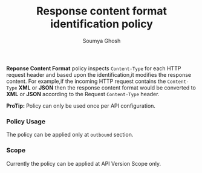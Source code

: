﻿---
title: "Response content format identification policy"
toc: true
tag: developers
category: "API-Management"
author: "Soumya Ghosh"
menus: 
    policies:
        icon: fa fa-cogs
        title: "Response Content Format Transform Policy" 
---
**Reponse Content Format** policy inspects `Content-Type` for each HTTP request header and based upon the 
identification,it modifies the response content. For example,if the incoming HTTP request contains 
the `Content-Type` **XML** or **JSON** then the response content format would be converted to **XML** or **JSON** according to the 
Request `Content-Type` header.

**ProTip:** Policy can only be used once per API configuration.

### Policy Usage

The policy can be applied only at `outbound` section.

### Scope

Currently the policy can be applied at API Version Scope only.